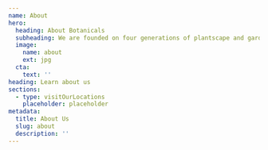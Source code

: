 ```yaml
---
name: About
hero:
  heading: About Botanicals
  subheading: We are founded on four generations of plantscape and gardening experience
  image:
    name: about
    ext: jpg
  cta:
    text: ''
heading: Learn about us
sections:
  - type: visitOurLocations
    placeholder: placeholder
metadata:
  title: About Us
  slug: about
  description: ''
---
```

